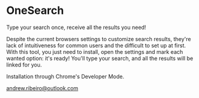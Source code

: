 # OneSearch
Type your search once, receive all the results you need!

Despite the current browsers settings to customize search results, they're lack of intuitiveness for common users and the difficult to set up at first. With this tool, you just need to install, open the settings and mark each wanted option: it's ready! You'll type your search, and all the results will be linked for you.

Installation through Chrome's Developer Mode.

andrew.ribeiro@outlook.com
